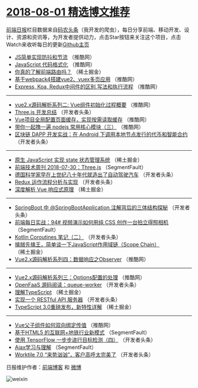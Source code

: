 # [2018-08-01 精选博文推荐](http://hao.caibaojian.com/date/2018/08/01)

[前端日报](http://caibaojian.com/c/news)栏目数据来自[码农头条](http://hao.caibaojian.com/)（我开发的爬虫），每日分享前端、移动开发、设计、资源和资讯等，为开发者提供动力，点击Star按钮来关注这个项目，点击Watch来收听每日的更新[Github主页](https://github.com/kujian/frontendDaily)
* [JS简单实现防抖和节流](http://hao.caibaojian.com/81667.html) （推酷网）
* [JavaScript 代码格式化](http://hao.caibaojian.com/81676.html) （推酷网）
* [你真的了解前端路由吗？](http://hao.caibaojian.com/81608.html) （稀土掘金）
* [基于webpack4搭建vue2、vuex多页应用](http://hao.caibaojian.com/81671.html) （推酷网）
* [Express, Koa, Redux中间件的区别,写法和执行流程](http://hao.caibaojian.com/81681.html) （推酷网）

***
* [vue2.x源码解析系列二: Vue组件初始化过程概要](http://hao.caibaojian.com/81665.html) （推酷网）
* [Three.js 开发总结](http://hao.caibaojian.com/81633.html) （开发者头条）
* [Vue项目全局配置页面缓存，实现按需读取缓存](http://hao.caibaojian.com/81661.html) （推酷网）
* [带你一起撸一遍 nodejs 常用核心模块（三）](http://hao.caibaojian.com/81673.html) （推酷网）
* [区块链 DAPP 开发实战：在 Android 下调用本地节点发行的代币和智能合约](http://hao.caibaojian.com/81638.html) （开发者头条）

***
* [原生 JavaScript 实现 state 状态管理系统](http://hao.caibaojian.com/81607.html) （稀土掘金）
* [前端技术周刊 2018-07-30：Three.js](http://hao.caibaojian.com/81590.html) （SegmentFault）
* [德国科学家早在上世纪八十年代就造出了自动驾驶汽车](http://hao.caibaojian.com/81634.html) （开发者头条）
* [Redux 运作流程分析与实现](http://hao.caibaojian.com/81635.html) （开发者头条）
* [深度解析 Vue 响应式原理](http://hao.caibaojian.com/81610.html) （稀土掘金）

***
* [SpringBoot 中 @SpringBootApplication 注解背后的三体结构探秘](http://hao.caibaojian.com/81628.html) （开发者头条）
* [前端每日实战：94# 视频演示如何用纯 CSS 创作一台拍立得照相机](http://hao.caibaojian.com/81588.html) （SegmentFault）
* [Kotlin Coroutines 笔记（二）](http://hao.caibaojian.com/81637.html) （开发者头条）
* [擒贼先擒王，简单谈一下JavaScript作用域链（Scope Chain）](http://hao.caibaojian.com/81606.html) （稀土掘金）
* [Vue2.x源码解析系列四：数据响应之Observer](http://hao.caibaojian.com/81663.html) （推酷网）

***
* [Vue2.x源码解析系列三：Options配置的处理](http://hao.caibaojian.com/81664.html) （推酷网）
* [OpenFaaS 源码阅读：queue-worker](http://hao.caibaojian.com/81639.html) （开发者头条）
* [理解TypeScript](http://hao.caibaojian.com/81600.html) （稀土掘金）
* [实现一个 RESTful API 服务器](http://hao.caibaojian.com/81640.html) （开发者头条）
* [TypeScript 3.0重磅发布，新特性详解](http://hao.caibaojian.com/81601.html) （稀土掘金）

***
* [Vue父子组件如何双向绑定传值](http://hao.caibaojian.com/81666.html) （推酷网）
* [基于HTML5 的互联网+地铁行业新模式](http://hao.caibaojian.com/81593.html) （SegmentFault）
* [使用 TensorFlow 一步步进行目标检测（四）](http://hao.caibaojian.com/81641.html) （开发者头条）
* [Ajax学习与理解](http://hao.caibaojian.com/81594.html) （SegmentFault）
* [Worktile 7.0 “来势汹汹”，客户高呼太完美了](http://hao.caibaojian.com/81642.html) （开发者头条）

日报维护作者：[前端博客](http://caibaojian.com/) 和 [微博](http://caibaojian.com/go/weibo)

![weixin](https://user-images.githubusercontent.com/3055447/38468989-651132ac-3b80-11e8-8e6b-15122322a9d7.png)